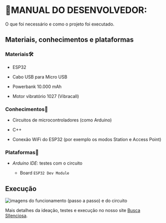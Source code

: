 # 📃MANUAL DO DESENVOLVEDOR:

 O que foi necessário e como o projeto foi executado.

## **Materiais, conhecimentos e plataformas**

### Materiais🛠️

- ESP32

- Cabo USB para Micro USB

- Powerbank 10.000 mAh

- Motor vibratório 1027 (Vibracall)

### Conhecimentos🧠

- Circuitos de microcontroladores (como Arduino)

- C++

- Conexão WiFi do ESP32 (por exemplo os modos Station e Access Point)

### Plataformas🚉

- _Arduino IDE_: testes com o circuito

    - Board `ESP32 Dev Module`

## **Execução**
<!--
    #include <WiFi.h>
Inicia a função Wi-Fi no ESP32;

    const char* targetSSID = "InternetNet";
    const char * password = "abcdefgh";

- `const char* targetSSID` - Inicialização da constante do nome da rede;
- `const char* password` - Inicialização da constante da senha da rede;

        int motorPin = 2;
        const int rssiThreshold = -80;
        int indice=0;
        bool redeEncontrada = false;

- `int motorPin = 2` - Porta que o motor deve utilizar;

- `const int rssiThreshold = -80` - RSSI limite que estamos utilizando;

- `int indice=0` - Esse índice vai ser melhor explicado no momento de sua utilização, nesse momento essa variável está sendo inicializada;

- `bool redeEncontrada = false` - Essa variável booleana está definindo o estado da variável;

Continuando...

    void setup() {
        Serial.begin(115200);
        pinMode(motorPin, OUTPUT);
        analogWrite(motorPin, 0);
        WiFi.mode(WIFI_STA);
        WiFi.begin(targetSSID,password);

Dentro do void setup:

- `Serial.begin(115200)` - Define a velocidade em que o ESP32 transmite informações;

- `pinMode(motorPin, OUTPUT)` - Define a porta do motor e que ela será utilizada para saída de dados;

- `analogWrite(motorPin, 0)` - Inicia o motor de vibração desligado;

- `Wifi.mode(WIFI_STA)` - Define o modo de internet que o ESP32 utilizará. Nesse caso, é o modo Station, apenas para se conectar a outras redes;

- `Wifi.begin(targetSSID, password)` - Faz com que o ESP32 se conecte a rede escolhida a partir da senha;

Continuando...

    while(WiFi.status() != WL_CONNECTED){
        Serial.print('.');
        delay(1000);
        }
        redeEncontrada = true;
    }
Dentro do void loop:

- `While(WiFi.status() != WL_CONNECTED)` - Confere se está conectado na rede ou não, se não estiver conectado redeEncontrada se torna true, mas se a rede for conectada irá seguir o código;

- `Serial.print('-')` - Mostra no monitor serial;

- `redeEncontrada = true` - Torna o estado da variável true;

Continuando...

    void loop() {
        ...
    }
Inicializa o void loop, trecho de código que fica se repetindo

      int rssi=WiFi.RSSI();
Nesse trecho é o local do código, no qual, o ESP32 capta o RSSI da rede

    if (rssi <= rssiThreshold) {
       analogWrite(motorPin, 0);
       Serial.println("SINAL MUITO FRACO → MOTOR DESLIGADO");
       Serial.println(rssi);
    } else if {

Já desse trecho até...

    } else { // rssi > -40 (mais perto de 0)
       analogWrite(motorPin, 1);
       Serial.println(rssi);
       Serial.println("CELULAR MUITO PROXIMO → VIBRAÇÃO FORTE"); 
    }

Esse trecho, existe uma estrutura de condicionais que depende do RSSI da rede que a ESP32 está conectada. Quanto maior o RSSI, maior a intensidade da vibração do motor.

    if (!redeEncontrada) {
       analogWrite(motorPin, 0);
       Serial.println("Rede não encontrada. MOTOR DESLIGADO");
    }

Essa parte vai depender da rede, como no começo do código tem a verificação para ver se a rede está conectada, nessa parte se a rede estiver desconectada faz com que o motor vibratório desligue.
-->

![imagens do funcionamento (passo a passo) e do circuito](link)

Mais detalhes da ideação, testes e execução no nosso site [Busca SIlenciosa](https://sites.google.com/cesar.school/g18-buscasilenciosa/status-report-1).